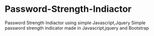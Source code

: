 # Password-Strength-Indiactor
Password Strength Indiactor using simple Javascript,Jquery
Simple password strength indicator made in Javascript,jquery and Bootstrap  
